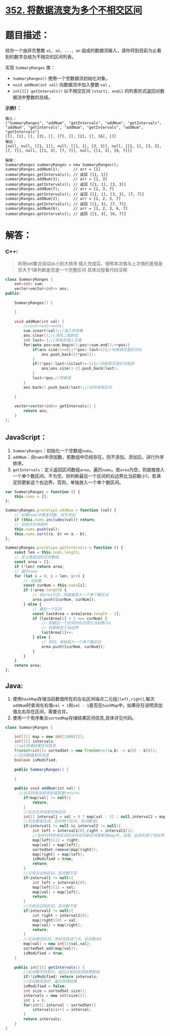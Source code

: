 # [352. 将数据流变为多个不相交区间](https://leetcode-cn.com/problems/data-stream-as-disjoint-intervals/)

# 题目描述：

给你一个由非负整数 `a1, a2, ..., an` 组成的数据流输入，请你将到目前为止看到的数字总结为不相交的区间列表。

实现 `SummaryRanges` 类：

- `SummaryRanges()` 使用一个空数据流初始化对象。
- `void addNum(int val)` 向数据流中加入整数 `val` 。
- `int[][] getIntervals()` 以不相交区间 `[starti, endi]` 的列表形式返回对数据流中整数的总结。



**示例1 ：**

```
输入：
["SummaryRanges", "addNum", "getIntervals", "addNum", "getIntervals", "addNum", "getIntervals", "addNum", "getIntervals", "addNum", "getIntervals"]
[[], [1], [], [3], [], [7], [], [2], [], [6], []]
输出：
[null, null, [[1, 1]], null, [[1, 1], [3, 3]], null, [[1, 1], [3, 3], [7, 7]], null, [[1, 3], [7, 7]], null, [[1, 3], [6, 7]]]

解释：
SummaryRanges summaryRanges = new SummaryRanges();
summaryRanges.addNum(1);      // arr = [1]
summaryRanges.getIntervals(); // 返回 [[1, 1]]
summaryRanges.addNum(3);      // arr = [1, 3]
summaryRanges.getIntervals(); // 返回 [[1, 1], [3, 3]]
summaryRanges.addNum(7);      // arr = [1, 3, 7]
summaryRanges.getIntervals(); // 返回 [[1, 1], [3, 3], [7, 7]]
summaryRanges.addNum(2);      // arr = [1, 2, 3, 7]
summaryRanges.getIntervals(); // 返回 [[1, 3], [7, 7]]
summaryRanges.addNum(6);      // arr = [1, 2, 3, 6, 7]
summaryRanges.getIntervals(); // 返回 [[1, 3], [6, 7]]
```



# 解答：

### C++:

> 利用set集合自动从小到大排序
> 插入完成后，按照本次值与上次值的差值是否大于1来判断是否是一个完整区间
> 具体过程看代码注释

```C++
class SummaryRanges {
    set<int> sum;
    vector<vector<int>> ans;
public:
    
    SummaryRanges() {

    }
    
    void addNum(int val) {
        //cout<<val<<endl;
        sum.insert(val);//插入有序集
        ans.clear();//清除二维数组
        int last=-1;//用来存储上次值
        for(auto pos=sum.begin();pos!=sum.end();++pos){
            if(ans.size()==0||(*pos)-last>1){//判断是否是区间头
                ans.push_back({(*pos)});
            }
            if((*pos)-last>1&&last!=-1){//判断是否是区间尾部
                ans[ans.size()-2].push_back(last);
            }
            last=*pos;//转移值
        }
        ans.back().push_back(last);//封闭末尾区间
        
    }
    
    vector<vector<int>> getIntervals() {
        return ans;
    }
};
```



## JavaScript：

1. `SummaryRanges`：初始化一个空数组`nums`。
2. `addNum`：向`nums`中添加数，若数组中已经存在，则不添加。添加后，进行升序排序。
3. `getIntervals`：定义返回区间数组`area`，遍历`nums`。若`area`为空，则直接放入一个单个数区间。不为空，则判断最后一个区间的右边界比当前数小1，若满足则更新这个右边界，否则，单独放入一个单个数区间。

```javascript
var SummaryRanges = function () {
    this.nums = [];
};

SummaryRanges.prototype.addNum = function (val) {
    // 如果nums中重复的数，则不添加
    if (this.nums.includes(val)) return;
    // 添加并升序排序
    this.nums.push(val);
    this.nums.sort((a, b) => a - b);
};

SummaryRanges.prototype.getIntervals = function () {
    const len = this.nums.length;
    // 定义要返回的区间数组
    const area = [];
    if (!len) return area;
    // 遍历nums
    for (let i = 0; i < len; i++) {
        // 当前数
        const curNum = this.nums[i];
        if (!area.length) {
            // 若area为空，则直接放入一个单个数区间
            area.push([curNum, curNum]);
        } else {
            // 最后一个区间
            const lastArea = area[area.length - 1];
            if (lastArea[1] + 1 === curNum) {
                // 若最后一个区间的右边界比当前数小1
                // 则更新这个右边界
                lastArea[1]++;
            } else {
                // 否则，单独放入一个单个数区间
                area.push([curNum, curNum]);
            }
        }
    }
    return area;
};
```
## Java:

1. 使用`hashMap`存储当前数值所在的左右区间端点二元组`[left,right]`,每次`addNum`时查询左右值`val + 1`和`val - 1`是否在`hashMap`中，如果存在说明添加值左右存在区间，需要合并。
2. 使用一个有序集合`sortedMap`存储结果区间信息,具体详见代码。
```java
class SummaryRanges {

    int[][] map = new int[10002][];
    int[][] intervals;
    //set存储结果区间信息
    TreeSet<int[]> sortedSet = new TreeSet<>((a,b) -> a[0] - b[0]);
    //区间数量是否改变
    boolean isModified;
    
    public SummaryRanges() {
        
    }
    
    public void addNum(int val) {
      //区间内有当前添加值直接return;
        if(map[val] != null){
            return;
        }
        //在左右寻找是否有区间
        int[] interval1 = val > 0 ? map[val - 1] : null,interval2 = map[val + 1];
        //左右都有区间，合并两个区间，区间数减1
        if(interval1 != null && interval2 != null){
            int left = interval1[0],right = interval2[1];
            //合并时将所有区间的点所在的新区间更新到map中，注意，此处利用了地址传递，区间上所有点共用一个区间信息
            map[left][1] = right;
            map[val] = map[left];
            sortedSet.remove(map[right]);
            map[right] = map[left];
            isModified = true;
            return;
        }
        //只有左边有区间，区间数不变
        if(interval1 != null){
            int left = interval1[0];
            map[left][1] = val;
            map[val] = map[left];
            return;
        }
        //只有右边有区间，区间数不变
        if(interval2 != null){
            int right = interval2[0];
            map[right][0] = val;
            map[val] = map[right];
            return;
        }
        //左右都没区间，添加当前这个点，区间数加1
        map[val] = new int[]{val,val};
        sortedSet.add(map[val]);
        isModified = true;
    }
    
    public int[][] getIntervals() {
        //区间数不改变时，返回之前的区间结果数组
        if(!isModified) return intervals;
        //区间数改变时，遍历获得结果
        isModified = false;
        int size = sortedSet.size();
        intervals = new int[size][];
        int i = 0;
        for(int[] interval : sortedSet){
            intervals[i++] = interval;
        }
        return intervals;
    }
}
```
